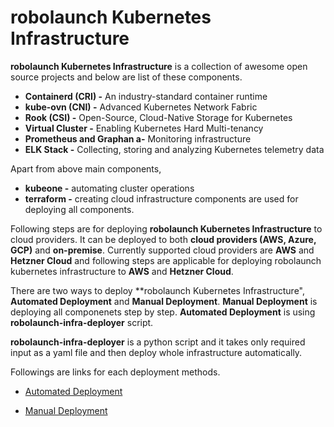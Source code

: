 # robolaunch Kubernetes Infrastructure

**robolaunch Kubernetes Infrastructure** is a collection of awesome open source projects and below are list of these components.

- **Containerd (CRI) -** An industry-standard container runtime
- **kube-ovn (CNI) -**  Advanced Kubernetes Network Fabric
- **Rook (CSI) -** Open-Source, Cloud-Native Storage for Kubernetes
- **Virtual Cluster -** Enabling Kubernetes Hard Multi-tenancy
- **Prometheus and Graphan a-** Monitoring infrastructure
- **ELK Stack -** Collecting, storing and analyzing Kubernetes telemetry data

Apart from above main components, 
- **kubeone -** automating cluster operations
- **terraform -** creating cloud infrastructure components are used for deploying all components.

Following steps are for deploying **robolaunch Kubernetes Infrastructure** to cloud providers. It can be deployed to both **cloud providers (AWS, Azure, GCP)** and **on-premise**. Currently supported cloud providers are **AWS** and **Hetzner Cloud** and following steps are applicable for deploying robolaunch kubernetes infrastructure to **AWS** and **Hetzner Cloud**. 

There are two ways to deploy **robolaunch Kubernetes Infrastructure", **Automated Deployment** and **Manual Deployment**. **Manual Deployment** is deploying all componenets step by step. **Automated Deployment** is using **robolaunch-infra-deployer** script.

**robolaunch-infra-deployer** is a python script and it takes only required input as a yaml file and then deploy whole infrastructure automatically.

Followings are links for each deployment methods.

- [Automated Deployment](https://github.com/mkcetinkaya/robolaunch-kubernetes/tree/main/automated-deployment)

- [Manual Deployment](https://github.com/mkcetinkaya/robolaunch-kubernetes/tree/main/manual-deployment)
